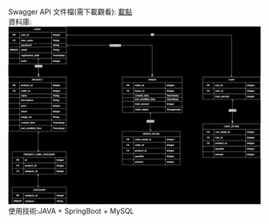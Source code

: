 Swagger API 文件檔(需下載觀看):
[載點](SwaggerAPI.html) <br>
資料庫:
![圖片](mall.jpg)
使用技術:JAVA + SpringBoot + MySQL
